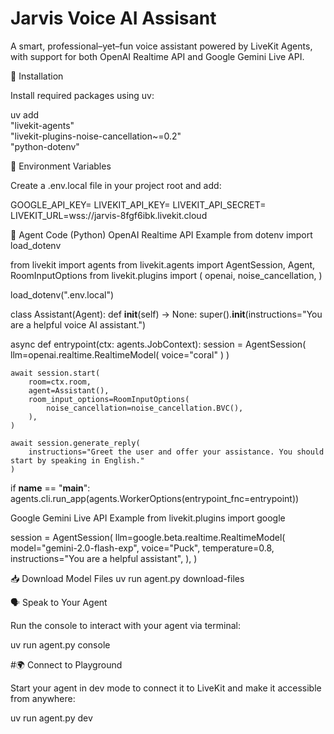 # Jarvis Voice AI Assisant
A smart, professional–yet–fun voice assistant powered by LiveKit Agents, with support for both OpenAI Realtime API and Google Gemini Live API.

🚀 Installation

Install required packages using uv:

uv add \
  "livekit-agents" \
  "livekit-plugins-noise-cancellation~=0.2" \
  "python-dotenv"

🔑 Environment Variables

Create a .env.local file in your project root and add:

GOOGLE_API_KEY=<Your Google API Key>
LIVEKIT_API_KEY=<Your LiveKit API Key>
LIVEKIT_API_SECRET=<Your LiveKit API Secret>
LIVEKIT_URL=wss://jarvis-8fgf6ibk.livekit.cloud

🐍 Agent Code (Python)
OpenAI Realtime API Example
from dotenv import load_dotenv

from livekit import agents
from livekit.agents import AgentSession, Agent, RoomInputOptions
from livekit.plugins import (
    openai,
    noise_cancellation,
)

load_dotenv(".env.local")


class Assistant(Agent):
    def __init__(self) -> None:
        super().__init__(instructions="You are a helpful voice AI assistant.")


async def entrypoint(ctx: agents.JobContext):
    session = AgentSession(
        llm=openai.realtime.RealtimeModel(
            voice="coral"
        )
    )

    await session.start(
        room=ctx.room,
        agent=Assistant(),
        room_input_options=RoomInputOptions(
            noise_cancellation=noise_cancellation.BVC(),
        ),
    )

    await session.generate_reply(
        instructions="Greet the user and offer your assistance. You should start by speaking in English."
    )


if __name__ == "__main__":
    agents.cli.run_app(agents.WorkerOptions(entrypoint_fnc=entrypoint))

Google Gemini Live API Example
from livekit.plugins import google

session = AgentSession(
    llm=google.beta.realtime.RealtimeModel(
        model="gemini-2.0-flash-exp",
        voice="Puck",
        temperature=0.8,
        instructions="You are a helpful assistant",
    ),
)

📥 Download Model Files
uv run agent.py download-files

🗣️ Speak to Your Agent

Run the console to interact with your agent via terminal:

uv run agent.py console

#🌍 Connect to Playground

Start your agent in dev mode to connect it to LiveKit and make it accessible from anywhere:

uv run agent.py dev
